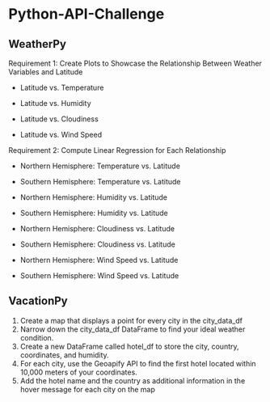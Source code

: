 # Python-API-Challenge
## WeatherPy
Requirement 1: Create Plots to Showcase the Relationship Between Weather Variables and Latitude

- Latitude vs. Temperature

- Latitude vs. Humidity

- Latitude vs. Cloudiness

- Latitude vs. Wind Speed

Requirement 2: Compute Linear Regression for Each Relationship

- Northern Hemisphere: Temperature vs. Latitude

- Southern Hemisphere: Temperature vs. Latitude

- Northern Hemisphere: Humidity vs. Latitude

- Southern Hemisphere: Humidity vs. Latitude

- Northern Hemisphere: Cloudiness vs. Latitude

- Southern Hemisphere: Cloudiness vs. Latitude

- Northern Hemisphere: Wind Speed vs. Latitude

- Southern Hemisphere: Wind Speed vs. Latitude


## VacationPy

1. Create a map that displays a point for every city in the city_data_df
2. Narrow down the city_data_df DataFrame to find your ideal weather condition.
3. Create a new DataFrame called hotel_df to store the city, country, coordinates, and humidity.
4. For each city, use the Geoapify API to find the first hotel located within 10,000 meters of your coordinates.
5. Add the hotel name and the country as additional information in the hover message for each city on the map
